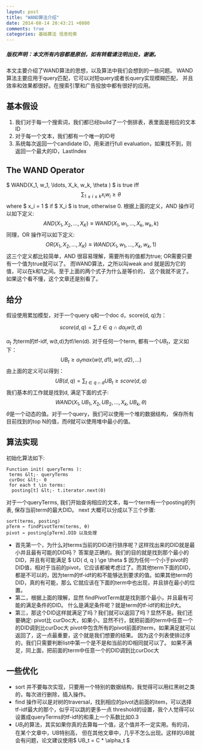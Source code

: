```yaml
---
layout: post
title: "WAND算法介绍"
date: 2014-08-14 20:43:21 +0800
comments: true
categories: 基础算法 信息检索
---
```

##### 版权声明：本文所有内容都是原创，如有转载请注明出处，谢谢。

本文主要介绍了WAND算法的思想，以及算法中我们会想到的一些问题。
WAND算法主要应用于query匹配，它可以对短query或者长query实现模糊匹配，
并且效率和效果都很好。在搜索引擎和广告投放中都有很好的应用。
## 基本假设
1. 我们对于每一个搜索词，我们都已经build了一个倒排表，表里面是相应的文本ID
2. 对于每一个文本，我们都有一个唯一的ID号
3. 系统每次返回一个candidate ID，用来进行full evaluation，如果找不到，则返回一个最大的ID，LastIndex

## The WAND Operator
$ WAND(X_1, w_1, \ldots, X_k, w_k, \theta ) $ is true iff
$$ \displaystyle \sum_{1 \le i \le k } x_i w_i \ge \theta $$
where $ x_i = 1 $ if $ X_i $ is true, otherwise 0.
根据上面的定义，AND 操作可以如下定义:
$$ AND( X_1, X_2, \ldots, X_K ) \equiv WAND(X_1, w_1, \ldots , X_k, w_k, k ) $$
同理，OR 操作可以如下定义:
$$ OR( X_1, X_2, \ldots, X_K ) \equiv WAND( X_1, w_1, \ldots , X_k, w_k, 1 ) $$
这三个定义都比较简单，AND 很容易理解，需要所有的值都为true; OR需要只要有一个值为true就可以了。
而WAND算法，之所以叫weak and 就是因为它的值，可以在k和1之间。至于上面的两个式子为什么是等价的，
这个我就不说了。如果这个看不懂，这个文章还是别看了。
## 给分
假设使用累加模型，对于一个query q和一个doc d，score(d, q)为：

$$ score(d, q) = \displaystyle \sum\_{ t \in q \cap d } \alpha_t w(t,d) $$

$\alpha_t$ 为term的tf-idf, w(t,d)为tf/len(d).
对于任何一个term, 都有一个$UB_t$，定义如下：
$$ UB_t \ge \alpha_t max( w(t, d1), w(t,d2), \ldots ) $$
由上面的定义可以得到：
$$ UB( d, q ) = \displaystyle \sum_{ t \in q \cap d } UB_t \ge score( d, q ) $$
我们基本的工作就是找到d, 满足下面的式子:
$$ WAND(X_1, UB_1, X_2, UB_2, \ldots , X_k, UB_k, \theta ) $$
$\theta$是一个动态的值。对于一个query，我们可以使用一个堆的数据结构，
保存所有目前找到的top N的值，而$\theta$就可以使用堆中最小的值。

## 算法实现
初始化算法如下:
```
Function init( queryTerms ):
 terms &lt;- queryTerms
 curDoc &lt;- 0
 for each t \in terms:
  posting[t] &lt;- t.iterator.next(0)
```
对于一个queryTerms, 我们开始查询相应的文本，每一个term有一个posting的列表, 保存当前term的最大DID。
next 大概可以分成以下三个步骤:
```
sort(terms, posting)
pTerm ← findPivotTerm(terms, θ)
pivot ← posting[pTerm].DID 以及处理
```
- 首先第一个，为什么对terms当前的DID进行排序呢？这样找出来的DID就是最小并且最有可能的DID吗？
答案是正确的。我们的目的就是找到那个最小的DID，并且有可能满足 $ UD( d, q ) \ge \theta $
因为任何一个小于pivot的DID值，相对于当前的pivot，它应该都被考虑过了。而其他term下面的DID，
都是不可以的，因为term的tf-idf的和不能够达到要求的值。如果其他term的DID，真的有可能，那么
它就应该在下面的term中也出现，并且排在最小的位置。
- 第二，根据上面的理解，显然 findPivotTerm就是找到那个最小，并且最有可能的满足条件的DID。
什么是满足条件呢？就是term的tf-idf的和比$\theta$大。
- 第三，那这个DID这样就满足了吗？我们就可以返回了吗？显然不是。我们还要确定:
pivot比 curDoc大，如果小，显然不行，就把前面的term中任意一个的DID调到比curDoc大
pivot中包含所有的pivot前面的term，如果满足就可以返回了，这一点最重要，这个就是我们想要的结果。
因为这个列表使排过序的，我们只需要判断list中第一个是不是和当前的ID相同就可以了。
如果不满足，同上面，把前面的term中任意一个的DID调到比curDoc大

## 一些优化
- sort 并不要每次实现，只要用一个特别的数据结构，我觉得可以用红黑树之类的，每次进行删除，插入操作。
- find 操作可以是对树的traversal，找到相应的pivot选前面的item，可以选择tf-idf最大的那个，似乎可以跳的更多一点
threshold的设置，我个人觉得可以设置成queryTerms的tf-idf的和乘上一个系数比如0.3
- $UB_t$的算法，其实如果你真的去算每一个值，这个值并不一定实用。有的词，在某个文章中，UB特别高，
但在其他文章中，几乎不怎么出现。这样的UB就会有问题，论文建议使用$ UB_t = C * \alpha_t $
